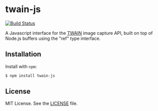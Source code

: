 # twain-js

[![Build Status](https://codenstein.visualstudio.com/twain-js/_apis/build/status/codenstein.twain-js?branchName=master)](https://codenstein.visualstudio.com/twain-js/_build/latest?definitionId=2&branchName=master)

A Javascript interface for the [TWAIN](http://www.twain.org) image capture API, built on top of Node.js buffers using the "ref" type interface.

## Installation

Install with `npm`:

```bash
$ npm install twain-js
```

## License

MIT License. See the [LICENSE](LICENSE) file.
